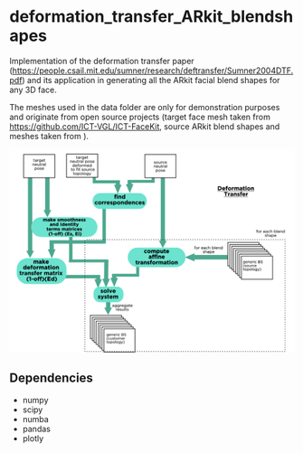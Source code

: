 # deformation_transfer_ARkit_blendshapes
Implementation of the deformation transfer paper (https://people.csail.mit.edu/sumner/research/deftransfer/Sumner2004DTF.pdf) and its application in generating all the ARkit facial blend shapes for any 3D face.

The meshes used in the data folder are only for demonstration purposes and originate from open source projects (target face mesh taken from https://github.com/ICT-VGL/ICT-FaceKit, source ARkit blend shapes and meshes taken from ).


![alt text](https://github.com/vasiliskatr/deformation_transfer_ARkit_blendshapes/blob/main/images/dt_flow.png?raw=true)


## Dependencies
* numpy
* scipy
* numba
* pandas
* plotly
